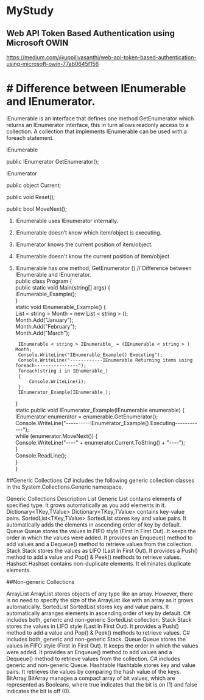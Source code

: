# MyStudy
 
## Web API Token Based Authentication using Microsoft OWIN
https://medium.com/@uppilivasanthi/web-api-token-based-authentication-using-microsoft-owin-77ab0645f156

# # Difference between IEnumerable and IEnumerator.
IEnumerable is an interface that defines one method GetEnumerator which returns an IEnumerator interface, this in turn allows readonly access to a collection. A collection that implements IEnumerable can be used with a foreach statement.

IEnumerable 

public IEnumerator GetEnumerator();

IEnumerator

public object Current;

public void Reset();

public bool MoveNext();

1. IEnumerable uses IEnumerator internally.
2. IEnumerable doesn’t know which item/object is executing.
3. IEnumerator knows the current position of item/object.
4. IEnumerable doesn't know the current position of item/object
5. IEnumerable has one method, GetEnumerator ()
// Difference between IEnumerable and IEnumerator.  
public class Program {  
    public static void Main(string[] args) {  
        IEnumerable_Example();  
    }  
    static void IEnumerable_Example() 
    {  
        List < string > Month = new List < string > ();  
        Month.Add("January");  
        Month.Add("February");  
        Month.Add("March");  
 
        IEnumerable < string > IEnumerable_ = (IEnumerable < string > ) Month;  
        Console.WriteLine("IEnumerable_Example() Executing");  
        Console.WriteLine("------------IEnumerable Returning items using foreach----------------");  
        foreach(string i in IEnumerable_) 
        {  
            Console.WriteLine(i);  
        }  
        IEnumerator_Example(IEnumerable_);  
    }  
    static public void IEnumerator_Example(IEnumerable enumerable) {  
        IEnumerator enumerator = enumerable.GetEnumerator();  
        Console.WriteLine("----------IEnumerator_Example() Executing------------");  
        while (enumerator.MoveNext()) {  
            Console.WriteLine("----" + enumerator.Current.ToString() + "----");  
        }  
        Console.ReadLine();  
    }  
}  

##Generic Collections
C# includes the following generic collection classes in the System.Collections.Generic namespace.

Generic Collections	Description
List<T>	Generic List<T> contains elements of specified type. It grows automatically as you add elements in it.
Dictionary<TKey,TValue>	Dictionary<TKey,TValue> contains key-value pairs.
SortedList<TKey,TValue>	SortedList stores key and value pairs. It automatically adds the elements in ascending order of key by default.
Queue<T>	Queue<T> stores the values in FIFO style (First In First Out). It keeps the order in which the values were added. It provides an Enqueue() method to add values and a Dequeue() method to retrieve values from the collection.
Stack<T>	Stack<T> stores the values as LIFO (Last In First Out). It provides a Push() method to add a value and Pop() & Peek() methods to retrieve values.
Hashset<T>	Hashset<T> contains non-duplicate elements. It eliminates duplicate elements.

##Non-generic Collections

ArrayList	ArrayList stores objects of any type like an array. However, there is no need to specify the size of the ArrayList like with an array as it grows automatically.
SortedList	SortedList stores key and value pairs. It automatically arranges elements in ascending order of key by default. C# includes both, generic and non-generic SortedList collection.
Stack	Stack stores the values in LIFO style (Last In First Out). It provides a Push() method to add a value and Pop() & Peek() methods to retrieve values. C# includes both, generic and non-generic Stack.
Queue	Queue stores the values in FIFO style (First In First Out). It keeps the order in which the values were added. It provides an Enqueue() method to add values and a Dequeue() method to retrieve values from the collection. C# includes generic and non-generic Queue.
Hashtable	Hashtable stores key and value pairs. It retrieves the values by comparing the hash value of the keys.
BitArray	BitArray manages a compact array of bit values, which are represented as Booleans, where true indicates that the bit is on (1) and false indicates the bit is off (0).

